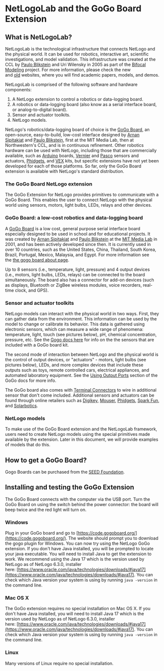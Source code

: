 # NetLogoLab and the GoGo Board Extension

## What is NetLogoLab?

NetLogoLab is the technological infrastructure that connects NetLogo and the physical world. It can be used for robotics, interactive art, scientific investigations, and model validation. This infrastructure was created at the CCL by [Paulo Blikstein](http://www.blikstein.com/paulo) and Uri Wilensky in 2005 as part of the [Bifocal Modeling](https://tltlab.org/bifocal-modeling/) project. For more information, please check the new and [old](http://ccl.northwestern.edu/netlogolab/) websites, where you will find academic papers, models, and demos.

NetLogoLab is comprised of the following software and hardware components:

1.  A NetLogo extension to control a robotics or data-logging board.
2.  A robotics or data-logging board (also know as a serial interface board, or analog-to-digital board).
3.  Sensor and actuator toolkits.
4.  NetLogo models.

NetLogo's robotics/data-logging board of choice is the [GoGo Board](http://www.gogoboard.org/), an open-source, easy-to-build, low-cost interface designed by [Arnan Sipitakiat](http://alumni.media.mit.edu/~arnans/) and [Paulo Blikstein](http://www.blikstein.com/paulo), first at the MIT Media Lab, then at Northwestern's CCL, and is in continuous refinement. Other robotics hardware can be used with NetLogo, including those that are commercially available, such as [Arduino](http://www.arduino.cc/) boards, [Vernier](http://www.vernier.com/) and [Pasco](http://www.pasco.com/) sensors and actuators, [Phidgets](http://www.phidgets.com/), and [VEX](http://www.vexrobotics.com/) kits, but specific extensions have not yet been developed for each of those platforms. So far, only the GoGo Board extension is available with NetLogo's standard distribution.

### The GoGo Board NetLogo extension

The GoGo Extension for NetLogo provides primitives to communicate with a GoGo Board. This enables the user to connect NetLogo with the physical world using sensors, motors, light bulbs, LEDs, relays and other devices.

### GoGo Board: a low-cost robotics and data-logging board

A [GoGo Board](http://www.gogoboard.org/) is a low cost, general purpose serial interface board especially designed to be used in school and for educational projects. It was created by [Arnan Sipitakiat](http://alumni.media.mit.edu/~arnans/) and [Paulo Blikstein](http://www.blikstein.com/paulo) at the [MIT Media Lab](http://www.media.mit.edu/) in 2001, and has been actively developed since then. It is currently used in over 10 countries, such as the United States, China, Thailand, South Korea, Brazil, Portugal, Mexico, Malaysia, and Egypt. For more information see the [the gogo board about page](https://gogoboard.org/about/).

Up to 8 sensors (i.e., temperature, light, pressure) and 4 output devices (i.e., motors, light bulbs, LEDs, relays) can be connected to the board simultaneously. The board also has a connector for add-on devices (such as displays, Bluetooth or ZigBee wireless modules, voice recorders, real-time clock, and GPS).

### Sensor and actuator toolkits

NetLogo models can interact with the physical world in two ways. First, they can gather data from the environment. This information can be used by the model to change or calibrate its behavior. This data is gathered using electronic sensors, which can measure a wide range of phenomena: temperature, light, touch (see pictures below), pH, chemical concentration, pressure, etc. See the [Gogo docs here](https://docs.gogoboard.org/#/en/sensor/sensor-set) for info on the the sensors that are included with a GoGo board kit. 

The second mode of interaction between NetLogo and the physical world is the control of output devices, or "actuators" - motors, light bulbs (see pictures below), LEDs, and more complex devices that include these outputs such as toys, remote controlled cars, electrical appliances, and automated laboratory equipment. See the [Using Output Ports](https://docs.gogoboard.org/#/en/04-output) section of the GoGo docs for more info.


The GoGo board also comes with [Terminal Connectors](https://docs.gogoboard.org/#/en/sensor/sensor-set?id=terminal-connector-) to wire in additional sensor that don't come included. Additional sensors and actuators can be found through online retailers such as [Digikey](http://www.digikey.com/), [Mouser](http://www.mouser.com/), [Phidgets](http://www.phidgets.com/), [Spark Fun](http://www.sparkfun.com/), and [Solarbotics](http://www.solarbotics.com/). 

### NetLogo models

To make use of the GoGo Board extension and the NetLogoLab framework, users need to create NetLogo models using the special primitives made available by the extension. Later in this document, we will provide examples of models that do this.

## How to get a GoGo Board?

Gogo Boards can be purchased from the [SEED Foundation](https://www.seeedstudio.com/GoGo-Board-Kit-p-2717.html).

## Installing and testing the GoGo Extension

The GoGo Board connects with the computer via the USB port. Turn the GoGo Board on using the switch behind the power connector: the board will beep twice and the red light will turn on.

### Windows
Plug in your GoGo board and go to [https://code.gogoboard.org/](https://code.gogoboard.org/). The website should prompt you to download the gogo plugin for Windows. You can now try using the NetLogo GoGo extension. If you don't have Java installed, you will be prompted to locate your java executable. You will need to install Java to get the extension to work. We recommend using the Java 17 which is the version used by NetLogo as of NetLogo 6.3.0, installer here: [https://www.oracle.com/java/technologies/downloads/#java17](https://www.oracle.com/java/technologies/downloads/#java17). You can check which Java version your system is using by running `java -version` in the command line. 
    
### Mac OS X
The GoGo extension requires no special installation on Mac OS X. If you don't have Java installed, you will need to install Java 17 which is the version used by NetLogo as of NetLogo 6.3.0, installer here: [https://www.oracle.com/java/technologies/downloads/#java17](https://www.oracle.com/java/technologies/downloads/#java17). You can check which Java version your system is using by running `java -version` in the command line. 
     
### Linux
    
Many versions of Linux require no special installation.
    